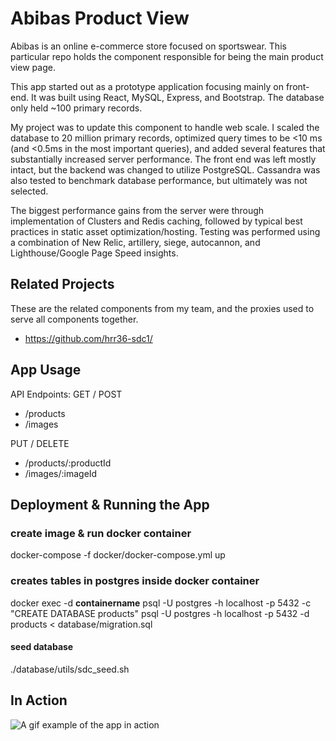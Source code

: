 # Abibas Product View
Abibas is an online e-commerce store focused on sportswear. This particular repo holds the component responsible for being the main product view page.

This app started out as a prototype application focusing mainly on front-end. It was built using React, MySQL, Express, and Bootstrap. The database only held ~100 primary records.

My project was to update this component to handle web scale. I scaled the database to 20 million primary records, optimized query times to be <10 ms (and <0.5ms in the most important queries), and added several features that substantially increased server performance. The front end was left mostly intact, but the backend was changed to utilize PostgreSQL. Cassandra was also tested to benchmark database performance, but ultimately was not selected.

The biggest performance gains from the server were through implementation of Clusters and Redis caching, followed by typical best practices in static asset optimization/hosting. Testing was performed using a combination of New Relic, artillery, siege, autocannon, and Lighthouse/Google Page Speed insights.

## Related Projects
These are the related components from my team, and the proxies used to serve all components together.
  - https://github.com/hrr36-sdc1/

## App Usage

API Endpoints:
GET / POST
- /products
- /images

PUT / DELETE
- /products/:productId
- /images/:imageId

## Deployment & Running the App

### create image & run docker container
docker-compose -f docker/docker-compose.yml up

### creates tables in postgres inside docker container
docker exec -d __containername__ psql -U postgres -h localhost -p 5432 -c "CREATE DATABASE products"
psql -U postgres -h localhost -p 5432 -d products < database/migration.sql

#### seed database
./database/utils/sdc_seed.sh

## In Action
![A gif example of the app in action](https://i.imgur.com/alouO4z.gif)
